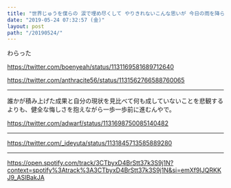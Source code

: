 ```yaml
---
title: "世界じゅうを僕らの 涙で埋め尽くして やりきれないこんな思いが 今日の雨を降らせても 新しいこの朝が いつものように始まる"
date: "2019-05-24 07:32:57 (金)"
layout: post
path: "/20190524/"
---
```


わらった

https://twitter.com/boenyeah/status/1131169581689712640

https://twitter.com/anthracite56/status/1131562766588760065

---

誰かが積み上げた成果と自分の現状を見比べて何も成していないことを悲観するよりも、健全な悔しさを抱えながら一歩一歩前に進むんやで。

https://twitter.com/adwarf/status/1131698750085140482

---

https://twitter.com/_ideyuta/status/1131845713585889280

---

https://open.spotify.com/track/3CTbyxD4BrStt37k3S9j1N?context=spotify%3Atrack%3A3CTbyxD4BrStt37k3S9j1N&si=emXf9IJQRKKJ9_ASlBakJA
